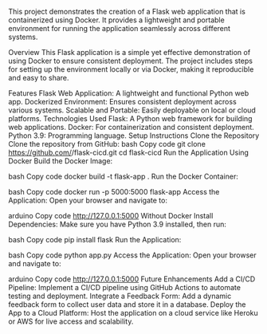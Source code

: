 This project demonstrates the creation of a Flask web application that is containerized using Docker. It provides a lightweight and portable environment for running the application seamlessly across different systems.

Overview
This Flask application is a simple yet effective demonstration of using Docker to ensure consistent deployment. The project includes steps for setting up the environment locally or via Docker, making it reproducible and easy to share.

Features
Flask Web Application: A lightweight and functional Python web app.
Dockerized Environment: Ensures consistent deployment across various systems.
Scalable and Portable: Easily deployable on local or cloud platforms.
Technologies Used
Flask: A Python web framework for building web applications.
Docker: For containerization and consistent deployment.
Python 3.9: Programming language.
Setup Instructions
Clone the Repository
Clone the repository from GitHub:
bash
Copy code
git clone https://github.com/<your-username>/flask-cicd.git
cd flask-cicd
Run the Application
Using Docker
Build the Docker Image:

bash
Copy code
docker build -t flask-app .
Run the Docker Container:

bash
Copy code
docker run -p 5000:5000 flask-app
Access the Application: Open your browser and navigate to:

arduino
Copy code
http://127.0.0.1:5000
Without Docker
Install Dependencies: Make sure you have Python 3.9 installed, then run:

bash
Copy code
pip install flask
Run the Application:

bash
Copy code
python app.py
Access the Application: Open your browser and navigate to:

arduino
Copy code
http://127.0.0.1:5000
Future Enhancements
Add a CI/CD Pipeline: Implement a CI/CD pipeline using GitHub Actions to automate testing and deployment.
Integrate a Feedback Form: Add a dynamic feedback form to collect user data and store it in a database.
Deploy the App to a Cloud Platform: Host the application on a cloud service like Heroku or AWS for live access and scalability.
